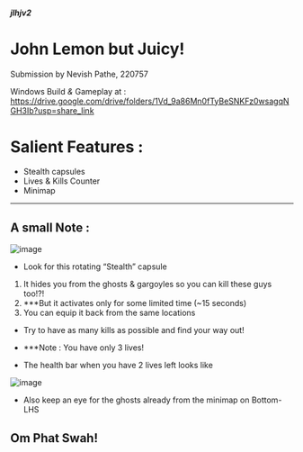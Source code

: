 ##### jlhjv2
# John Lemon but Juicy!

Submission by Nevish Pathe, 220757

Windows Build *&* Gameplay at : https://drive.google.com/drive/folders/1Vd_9a86Mn0fTyBeSNKFz0wsagqNGH3Ib?usp=share_link

# Salient Features :

- Stealth capsules
- Lives & Kills Counter
- Minimap

<hr>

## A small Note :


![image](https://user-images.githubusercontent.com/96121824/223547532-957dd6ca-c5cb-4fac-a851-e36bcb13664c.png)

* Look for this rotating “Stealth” capsule
 1. It hides you from the ghosts & gargoyles so you can kill these guys too!?!
 2. ***But it activates only for some limited time (~15 seconds)
 3. You can equip it back from the same locations

* Try to have as many kills as possible and find your way out!

* ***Note : You have only 3 lives!
* The health bar when you have 2 lives left looks like

![image](https://user-images.githubusercontent.com/96121824/223547494-790a73bf-4fb0-4561-83a8-90685f4176db.png)



* Also keep an eye for the ghosts already from the minimap on Bottom-LHS

<h2>Om Phat Swah!</h2>
